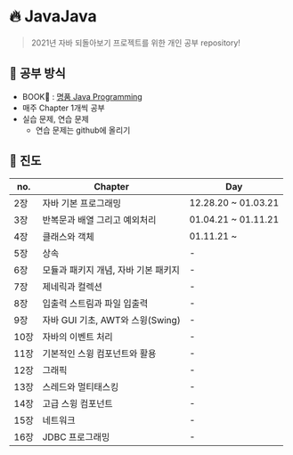 # :fire: JavaJava
> 2021년 자바 되돌아보기 프로젝트를 위한 개인 공부 repository!

## :pencil: 공부 방식
+ BOOK:blue_book: : [명품 Java Programming](https://book.naver.com/bookdb/book_detail.nhn?bid=13650995)
+ 매주 Chapter 1개씩 공부
+ 실습 문제, 연습 문제
  + 연습 문제는 github에 올리기

## :bookmark_tabs: 진도
|no.|Chapter|Day|
|---|-------|---|
|2장|자바 기본 프로그래밍|12.28.20 ~ 01.03.21|
|3장|반복문과 배열 그리고 예외처리|01.04.21 ~ 01.11.21|
|4장|클래스와 객체|01.11.21 ~ |
|5장|상속|-|
|6장|모듈과 패키지 개념, 자바 기본 패키지|-|
|7장|제네릭과 컬렉션|-|
|8장|입출력 스트림과 파일 입출력|-|
|9장|자바 GUI 기초, AWT와 스윙(Swing)|-|
|10장|자바의 이벤트 처리|-|
|11장|기본적인 스윙 컴포넌트와 활용|-|
|12장|그래픽|-|
|13장|스레드와 멀티태스킹|-|
|14장|고급 스윙 컴포넌트|-|
|15장|네트워크|-|
|16장|JDBC 프로그래밍|-|

